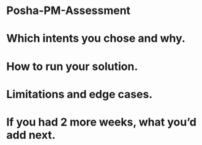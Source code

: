 # Posha-PM-Assessment

# Which intents you chose and why.
# How to run your solution.
# Limitations and edge cases.
# If you had 2 more weeks, what you’d add next.
